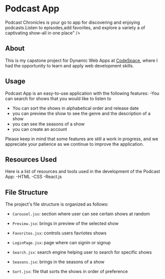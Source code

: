 # Podcast App

Podcast Chronicles is your go to app for discovering and enjoying podcasts.Listen to episodes,add favorites, and explore a variety a of captivating show-all in one place" />

## About

This is my capstone project for Dynamic Web Apps at  [CodeSpace](https://www.codespace.co.za/), where I had the opportunity to learn and apply web development skills.

## Usage

Podcast App is an easy-to-use application with the following features:
-You can search for shows that you would like to listen to 
- You can sort the shows in alphabetical order and release date
- you can preview the show to see the genre and the description of a show
- you can see the seasons of a show
- you can create an account 



Please keep in mind that some features are still a work in progress, and we appreciate your patience as we continue to improve the application.




## Resources Used

Here is a list of resources and tools used in the development of the Podcast App:
-HTML
-CSS
-React.js



## File Structure

The project's file structure is organized as follows:

- `Carousel.jsx`: section where user can see certain shows at random

- `Preview.jsx`: brings in preview of the selected show

- `Favorites.jsx`: controls users favriotes shows
  
- `LoginPage.jsx`: page where can signin or signup

-  `Search.jsx`: search engine helping user to search for specific shows
 
- `Seasons.jsx`: brings in the seasons of a show

- `Sort.jsx`: file that sorts the shows in order of preference

